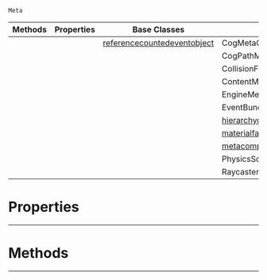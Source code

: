  `Meta`

|Methods|Properties|Base Classes|Derived Classes|
|---|---|---|---|
| | |[referencecountedeventobject](https://github.com/dragonCASTjosh/PlasmaDocs/blob/master/code_reference/class_reference/referencecountedeventobject.markdown)|CogMetaComposition|
| | | |CogPathMetaComposition|
| | | |CollisionFilterMetaComposition|
| | | |ContentMetaComposition|
| | | |EngineMetaComposition|
| | | |EventBundleMetaComposition|
| | | |[hierarchycomposition](https://github.com/dragonCASTjosh/PlasmaDocs/blob/master/code_reference/class_reference/hierarchycomposition.markdown)|
| | | |[materialfactory](https://github.com/dragonCASTjosh/PlasmaDocs/blob/master/code_reference/class_reference/materialfactory.markdown)|
| | | |[metacompositionwrapper](https://github.com/dragonCASTjosh/PlasmaDocs/blob/master/code_reference/class_reference/metacompositionwrapper.markdown)|
| | | |PhysicsSolverConfigMetaComposition|
| | | |RaycasterMetaComposition|


 #  Properties


---  
 #  Methods


---  
 

 